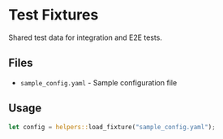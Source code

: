 # Test Fixtures

Shared test data for integration and E2E tests.

## Files

- `sample_config.yaml` - Sample configuration file

## Usage

```rust
let config = helpers::load_fixture("sample_config.yaml");
```
